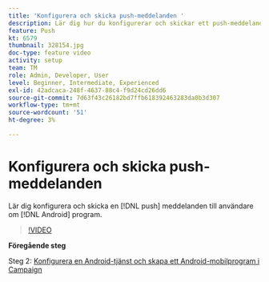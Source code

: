 ```yaml
---
title: 'Konfigurera och skicka push-meddelanden '
description: Lär dig hur du konfigurerar och skickar ett push-meddelande till android-appanvändare.
feature: Push
kt: 6579
thumbnail: 328154.jpg
doc-type: feature video
activity: setup
team: TM
role: Admin, Developer, User
level: Beginner, Intermediate, Experienced
exl-id: 42adcaca-248f-4637-88c4-f9d24cd26dd6
source-git-commit: 7d63f43c26182bd7ffb618392463283da0b3d307
workflow-type: tm+mt
source-wordcount: '51'
ht-degree: 3%

---
```


# Konfigurera och skicka push-meddelanden

Lär dig konfigurera och skicka en [!DNL push] meddelanden till användare om [!DNL Android] program.

>[!VIDEO](https://video.tv.adobe.com/v/328154?quality=12)

**Föregående steg**

Steg 2: [Konfigurera en Android-tjänst och skapa ett Android-mobilprogram i Campaign](/help/tutorial-getting-started-with-push-notifications-for-android/configuring-an-android-service-in-campaign.md)

